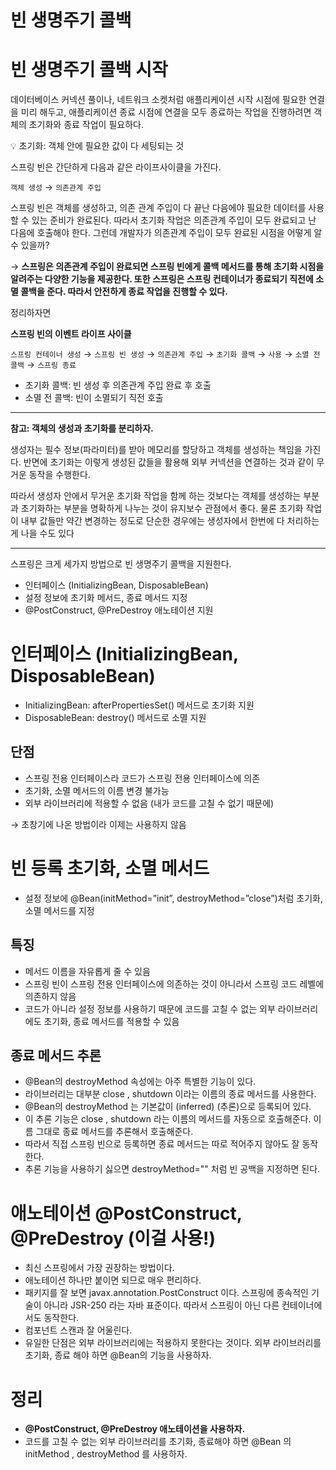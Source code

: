 # 빈 생명주기 콜백
# 빈 생명주기 콜백 시작

데이터베이스 커넥션 풀이나, 네트워크 소켓처럼 애플리케이션 시작 시점에 필요한 연결을 미리 해두고, 애플리케이션 종료 시점에 연결을 모두 종료하는 작업을 진행하려면 객체의 초기화와 종료 작업이 필요하다.

<aside>
💡 초기화: 객체 안에 필요한 값이 다 세팅되는 것

</aside>

스프링 빈은 간단하게 다음과 같은 라이프사이클을 가진다.

`객체 생성` → `의존관계 주입`

스프링 빈은 객체를 생성하고, 의존 관계 주입이 다 끝난 다음에야 필요한 데이터를 사용할 수 있는 준비가 완료된다. 따라서 초기화 작업은 의존관계 주입이 모두 완료되고 난 다음에 호출해야 한다. 그런데 개발자가 의존관계 주입이 모두 완료된 시점을 어떻게 알 수 있을까?

→ **스프링은 의존관계 주입이 완료되면 스프링 빈에게 콜백 메서드를 통해 초기화 시점을 알려주는 다양한 기능을 제공한다. 또한 스프링은 스프링 컨테이너가 종료되기 직전에 소멸 콜백을 준다. 따라서 안전하게 종료 작업을 진행할 수 있다.**

정리하자면

**스프링 빈의 이벤트 라이프 사이클**

`스프링 컨테이너 생성` → `스프링 빈 생성` → `의존관계 주입` → `초기화 콜백` → `사용` → `소멸 전 콜백` → `스프링 종료`

- 초기화 콜백: 빈 생성 후 의존관계 주입 완료 후 호출
- 소멸 전 콜백: 빈이 소멸되기 직전 호출

---

**참고: 객체의 생성과 초기화를 분리하자.**

생성자는 필수 정보(파라미터)를 받아 메모리를 할당하고 객체를 생성하는 책임을 가진다. 반면에 초기화는 이렇게 생성된 값들을 활용해 외부 커넥션을 연결하는 것과 같이 무거운 동작을 수행한다.

따라서 생성자 안에서 무거운 초기화 작업을 함께 하는 것보다는 객체를 생성하는 부분과 초기화하는 부분을 명확하게 나누는 것이 유지보수 관점에서 좋다. 물론 초기화 작업이 내부 값들만 약간 변경하는 정도로 단순한 경우에는 생성자에서 한번에 다 처리하는 게 나을 수도 있다

---

스프링은 크게 세가지 방법으로 빈 생명주기 콜백을 지원한다.

- 인터페이스 (InitializingBean, DisposableBean)
- 설정 정보에 초기화 메서드, 종료 메서드 지정
- @PostConstruct, @PreDestroy 애노테이션 지원

# 인터페이스 (InitializingBean, DisposableBean)

- InitializingBean: afterPropertiesSet() 메서드로 초기화 지원
- DisposableBean: destroy() 메서드로 소멸 지원

## 단점

- 스프링 전용 인터페이스라 코드가 스프링 전용 인터페이스에 의존
- 초기화, 소멸 메서드의 이름 변경 불가능
- 외부 라이브러리에 적용할 수 없음 (내가 코드를 고칠 수 없기 때문에)

→ 초창기에 나온 방법이라 이제는 사용하지 않음

# 빈 등록 초기화, 소멸 메서드

- 설정 정보에 @Bean(initMethod=”init”, destroyMethod=”close”)처럼 초기화, 소멸 메서드를 지정

## 특징

- 메서드 이름을 자유롭게 줄 수 있음
- 스프링 빈이 스프링 전용 인터페이스에 의존하는 것이 아니라서 스프링 코드 레벨에 의존하지 않음
- 코드가 아니라 설정 정보를 사용하기 때문에 코드를 고칠 수 없는 외부 라이브러리에도 초기화, 종료 메서드를 적용할 수 있음

## 종료 메서드 추론

- @Bean의 destroyMethod 속성에는 아주 특별한 기능이 있다.
- 라이브러리는 대부분 close , shutdown 이라는 이름의 종료 메서드를 사용한다.
- @Bean의 destroyMethod 는 기본값이 (inferred) (추론)으로 등록되어 있다.
- 이 추론 기능은 close , shutdown 라는 이름의 메서드를 자동으로 호출해준다. 이름 그대로 종료 메서드를 추론해서 호출해준다.
- 따라서 직접 스프링 빈으로 등록하면 종료 메서드는 따로 적어주지 않아도 잘 동작한다.
- 추론 기능을 사용하기 싫으면 destroyMethod="" 처럼 빈 공백을 지정하면 된다.

# 애노테이션 @PostConstruct, @PreDestroy (이걸 사용!)

- 최신 스프링에서 가장 권장하는 방법이다.
- 애노테이션 하나만 붙이면 되므로 매우 편리하다.
- 패키지를 잘 보면 javax.annotation.PostConstruct 이다. 스프링에 종속적인 기술이 아니라 JSR-250 라는 자바 표준이다. 따라서 스프링이 아닌 다른 컨테이너에서도 동작한다.
- 컴포넌트 스캔과 잘 어울린다.
- 유일한 단점은 외부 라이브러리에는 적용하지 못한다는 것이다. 외부 라이브러리를 초기화, 종료 해야 하면 @Bean의 기능을 사용하자.

# 정리

- **@PostConstruct, @PreDestroy 애노테이션을 사용하자.**
- 코드를 고칠 수 없는 외부 라이브러리를 초기화, 종료해야 하면 @Bean 의 initMethod , destroyMethod
를 사용하자.